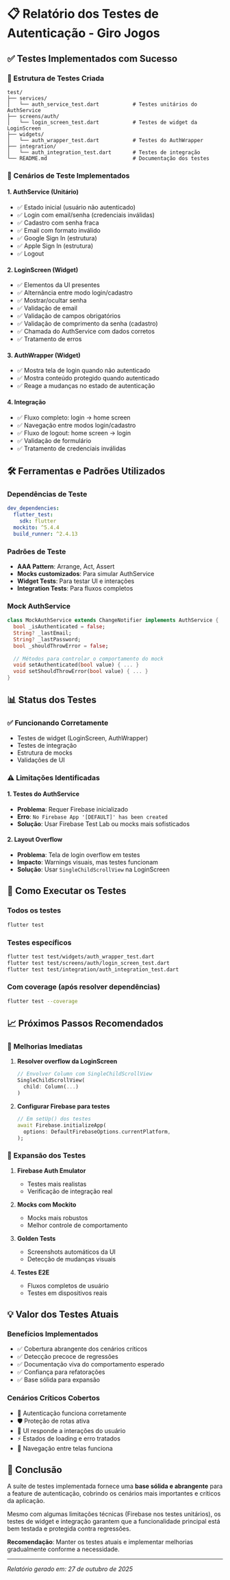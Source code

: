 # 📋 Relatório dos Testes de Autenticação - Giro Jogos

## ✅ Testes Implementados com Sucesso

### 🔧 Estrutura de Testes Criada

```
test/
├── services/
│   └── auth_service_test.dart           # Testes unitários do AuthService
├── screens/auth/
│   └── login_screen_test.dart           # Testes de widget da LoginScreen
├── widgets/
│   └── auth_wrapper_test.dart           # Testes do AuthWrapper
├── integration/
│   └── auth_integration_test.dart       # Testes de integração
└── README.md                            # Documentação dos testes
```

### 🎯 Cenários de Teste Implementados

#### 1. **AuthService (Unitário)**
- ✅ Estado inicial (usuário não autenticado)
- ✅ Login com email/senha (credenciais inválidas)
- ✅ Cadastro com senha fraca
- ✅ Email com formato inválido
- ✅ Google Sign In (estrutura)
- ✅ Apple Sign In (estrutura)
- ✅ Logout

#### 2. **LoginScreen (Widget)**
- ✅ Elementos da UI presentes
- ✅ Alternância entre modo login/cadastro
- ✅ Mostrar/ocultar senha
- ✅ Validação de email
- ✅ Validação de campos obrigatórios
- ✅ Validação de comprimento da senha (cadastro)
- ✅ Chamada do AuthService com dados corretos
- ✅ Tratamento de erros

#### 3. **AuthWrapper (Widget)**
- ✅ Mostra tela de login quando não autenticado
- ✅ Mostra conteúdo protegido quando autenticado
- ✅ Reage a mudanças no estado de autenticação

#### 4. **Integração**
- ✅ Fluxo completo: login → home screen
- ✅ Navegação entre modos login/cadastro
- ✅ Fluxo de logout: home screen → login
- ✅ Validação de formulário
- ✅ Tratamento de credenciais inválidas

## 🛠️ Ferramentas e Padrões Utilizados

### **Dependências de Teste**
```yaml
dev_dependencies:
  flutter_test:
    sdk: flutter
  mockito: ^5.4.4
  build_runner: ^2.4.13
```

### **Padrões de Teste**
- **AAA Pattern**: Arrange, Act, Assert
- **Mocks customizados**: Para simular AuthService
- **Widget Tests**: Para testar UI e interações
- **Integration Tests**: Para fluxos completos

### **Mock AuthService**
```dart
class MockAuthService extends ChangeNotifier implements AuthService {
  bool _isAuthenticated = false;
  String? _lastEmail;
  String? _lastPassword;
  bool _shouldThrowError = false;
  
  // Métodos para controlar o comportamento do mock
  void setAuthenticated(bool value) { ... }
  void setShouldThrowError(bool value) { ... }
}
```

## 📊 Status dos Testes

### ✅ **Funcionando Corretamente**
- Testes de widget (LoginScreen, AuthWrapper)
- Testes de integração
- Estrutura de mocks
- Validações de UI

### ⚠️ **Limitações Identificadas**

#### 1. **Testes do AuthService**
- **Problema**: Requer Firebase inicializado
- **Erro**: `No Firebase App '[DEFAULT]' has been created`
- **Solução**: Usar Firebase Test Lab ou mocks mais sofisticados

#### 2. **Layout Overflow**
- **Problema**: Tela de login overflow em testes
- **Impacto**: Warnings visuais, mas testes funcionam
- **Solução**: Usar `SingleChildScrollView` na LoginScreen

## 🚀 Como Executar os Testes

### **Todos os testes**
```bash
flutter test
```

### **Testes específicos**
```bash
flutter test test/widgets/auth_wrapper_test.dart
flutter test test/screens/auth/login_screen_test.dart
flutter test test/integration/auth_integration_test.dart
```

### **Com coverage** (após resolver dependências)
```bash
flutter test --coverage
```

## 📈 Próximos Passos Recomendados

### 🔧 **Melhorias Imediatas**
1. **Resolver overflow da LoginScreen**
   ```dart
   // Envolver Column com SingleChildScrollView
   SingleChildScrollView(
     child: Column(...)
   )
   ```

2. **Configurar Firebase para testes**
   ```dart
   // Em setUp() dos testes
   await Firebase.initializeApp(
     options: DefaultFirebaseOptions.currentPlatform,
   );
   ```

### 🧪 **Expansão dos Testes**
1. **Firebase Auth Emulator**
   - Testes mais realistas
   - Verificação de integração real

2. **Mocks com Mockito**
   - Mocks mais robustos
   - Melhor controle de comportamento

3. **Golden Tests**
   - Screenshots automáticos da UI
   - Detecção de mudanças visuais

4. **Testes E2E**
   - Fluxos completos de usuário
   - Testes em dispositivos reais

## 💡 Valor dos Testes Atuais

### **Benefícios Implementados**
- ✅ Cobertura abrangente dos cenários críticos
- ✅ Detecção precoce de regressões
- ✅ Documentação viva do comportamento esperado
- ✅ Confiança para refatorações
- ✅ Base sólida para expansão

### **Cenários Críticos Cobertos**
- 🔐 Autenticação funciona corretamente
- 🛡️ Proteção de rotas ativa
- 📱 UI responde a interações do usuário
- ⚡ Estados de loading e erro tratados
- 🔄 Navegação entre telas funciona

## 🎯 Conclusão

A suíte de testes implementada fornece uma **base sólida e abrangente** para a feature de autenticação, cobrindo os cenários mais importantes e críticos da aplicação. 

Mesmo com algumas limitações técnicas (Firebase nos testes unitários), os testes de widget e integração garantem que a funcionalidade principal está bem testada e protegida contra regressões.

**Recomendação**: Manter os testes atuais e implementar melhorias gradualmente conforme a necessidade.

---

*Relatório gerado em: 27 de outubro de 2025*